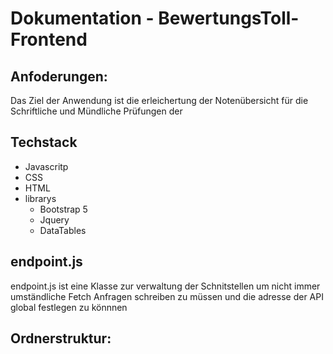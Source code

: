 # Dokumentation - BewertungsToll-Frontend


## Anfoderungen: 
Das Ziel der Anwendung ist die erleichertung der Notenübersicht für die Schriftliche und Mündliche Prüfungen der 

## Techstack

- Javascritp
- CSS
- HTML
- librarys
  - Bootstrap 5
  - Jquery
  - DataTables

## endpoint.js

endpoint.js ist eine Klasse zur verwaltung der Schnitstellen um nicht immer umständliche Fetch Anfragen schreiben zu müssen und die adresse der API global festlegen zu könnnen

## Ordnerstruktur: 


